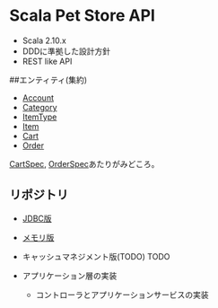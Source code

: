 
# Scala Pet Store API
- Scala 2.10.x
- DDDに準拠した設計方針
- REST like API

##エンティティ(集約)
- [Account](https://github.com/j5ik2o/spetstore/blob/master/src/main/scala/com/j5ik2o/spetstore/domain/account/Account.scala)
- [Category](https://github.com/j5ik2o/spetstore/blob/master/src/main/scala/com/j5ik2o/spetstore/domain/item/Category.scala)
- [ItemType](https://github.com/j5ik2o/spetstore/blob/master/src/main/scala/com/j5ik2o/spetstore/domain/item/ItemType.scala)
- [Item](https://github.com/j5ik2o/spetstore/blob/master/src/main/scala/com/j5ik2o/spetstore/domain/item/Item.scala)
- [Cart](https://github.com/j5ik2o/spetstore/blob/master/src/main/scala/com/j5ik2o/spetstore/domain/purchase/Cart.scala)
- [Order](https://github.com/j5ik2o/spetstore/blob/master/src/main/scala/com/j5ik2o/spetstore/domain/purchase/Order.scala)

[CartSpec](https://github.com/j5ik2o/spetstore/blob/master/src/test/scala/com/j5ik2o/spetstore/domain/purchase/CartSpec.scala), [OrderSpec](https://github.com/j5ik2o/spetstore/blob/master/src/test/scala/com/j5ik2o/spetstore/domain/purchase/OrderSpec.scala)あたりがみどころ。

## リポジトリ
- [JDBC版](https://github.com/j5ik2o/spetstore/blob/master/src/main/scala/com/j5ik2o/spetstore/infrastructure/support/RepositoryOnJDBC.scala)
- [メモリ版](https://github.com/j5ik2o/spetstore/blob/master/src/main/scala/com/j5ik2o/spetstore/infrastructure/support/RepositoryOnMemory.scala)
- キャッシュマネジメント版(TODO)
TODO

- アプリケーション層の実装
    - コントローラとアプリケーションサービスの実装
